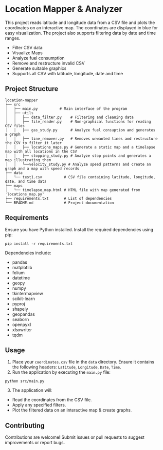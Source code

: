 # Location Mapper & Analyzer

This project reads latitude and longitude data from a CSV file and plots the coordinates on an interactive map. The coordinates are displayed in blue for easy visualization. The project also supports filtering data by date and time ranges.

- Filter CSV data
- Visualize Maps
- Analyze fuel consumption
- Remove and restructure invalid CSV
- Generate suitable graphics
- Supports all CSV with latitude, longitude, date and time


## Project Structure

```
location-mapper
├── src
│   ├── main.py          # Main interface of the program
│   ├── utils
│   │   ├── data_filter.py    # Filtering and cleaning data
│   │   ├── file_reader.py    # Non-graphical functions for reading CSV files
│   │   ├── gas_study.py      # Analyze fuel consuption and generates a graph
│   │   ├── line_remover.py   # Removes unwanted lines and restructure the CSV to filter it later
│   │   ├── locations_maps.py # Generate a static map and a timelapse map with all locations in the CSV
│   │   ├── stopping_study.py # Analyze stop points and generates a map illustrating them
│   │   └──velocity_study.py # Analyze speed patterns and create an graph and a map with speed records
├── data
│   └── test1.csv          # CSV file containing latitude, longitude, date, and time data
├── maps
│   └── timelapse_map.html # HTML file with map generated from 'locations_map.py'
├── requirements.txt       # List of dependencies
└── README.md              # Project documentation
```

## Requirements

Ensure you have Python installed. Install the required dependencies using pip:

```
pip install -r requirements.txt
```

Dependencies include:

- pandas
- matplotlib
- folium
- datetime
- geopy
- numpy
- tkintermapview
- scikit-learn
- pyproj
- shapely
- geopandas
- seaborn
- openpyxl
- xlsxwriter
- tqdm

## Usage

1. Place your `coordinates.csv` file in the `data` directory. Ensure it contains the following headers: `Latitude`, `Longitude`, `Date`, `Time`.
2. Run the application by executing the `main.py` file:

```
python src/main.py
```

3. The application will:
  - Read the coordinates from the CSV file.
  - Apply any specified filters.
  - Plot the filtered data on an interactive map & create graphs.

## Contributing

Contributions are welcome! Submit issues or pull requests to suggest improvements or report bugs.